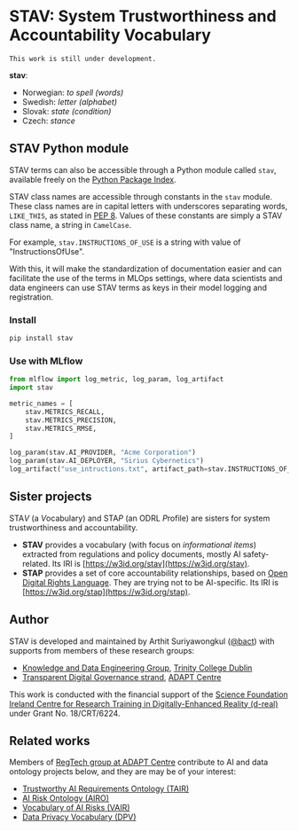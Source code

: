 # STAV: System Trustworthiness and Accountability Vocabulary

`This work is still under development.`

**stav**:
- Norwegian: *to spell (words)*
- Swedish: *letter (alphabet)*
- Slovak: *state (condition)*
- Czech: *stance*


## STAV Python module

STAV terms can also be accessible through a Python module called `stav`, available freely on the [Python Package Index](https://pypi.org/project/stav/).

STAV class names are accessible through constants in the `stav` module. These class names are in capital letters with underscores separating words, `LIKE_THIS`, as stated in [PEP 8](https://peps.python.org/pep-0008/#constants).
Values of these constants are simply a STAV class name, a string in `CamelCase`.

For example, `stav.INSTRUCTIONS_OF_USE` is a string with value of "InstructionsOfUse".

With this, it will make the standardization of documentation easier and can facilitate the use of the terms in MLOps settings, where data scientists and data engineers can use STAV terms as keys in their model logging and registration.

### Install

```sh
pip install stav
```

### Use with MLflow

```python
from mlflow import log_metric, log_param, log_artifact
import stav

metric_names = [
    stav.METRICS_RECALL,
    stav.METRICS_PRECISION,
    stav.METRICS_RMSE,
]

log_param(stav.AI_PROVIDER, "Acme Corporation")
log_param(stav.AI_DEPLOYER, "Sirius Cybernetics")
log_artifact("use_intructions.txt", artifact_path=stav.INSTRUCTIONS_OF_USE)
```

## Sister projects

STA*V* (a *V*ocabulary) and STA*P* (an ODRL *P*rofile) are sisters for system trustworthiness and accountability.

- **STAV** provides a vocabulary (with focus on *informational items*) extracted from regulations and policy documents, mostly AI safety-related. Its IRI is [https://w3id.org/stav](https://w3id.org/stav).
- **STAP** provides a set of core accountability relationships, based on [Open Digital Rights Language](https://www.w3.org/TR/odrl-model/). They are trying not to be AI-specific. Its IRI is [https://w3id.org/stap](https://w3id.org/stap).


## Author
STAV is developed and maintained by Arthit Suriyawongkul ([@bact](https://github.com/bact/)) with supports from members of these research groups:

- [Knowledge and Data Engineering Group](https://www.tcd.ie/scss/research/research-groups/kdeg/), [Trinity College Dublin](https://www.tcd.ie/scss/)
- [Transparent Digital Governance strand](https://www.adaptcentre.ie/case-studies/transparent-digital-governance/), [ADAPT Centre](https://www.adaptcentre.ie/)

This work is conducted with the financial support of the [Science Foundation Ireland Centre for Research Training in Digitally-Enhanced Reality (d-real)](https://d-real.ie/) under Grant No. 18/CRT/6224.


## Related works

Members of [RegTech group at ADAPT Centre](https://regtech.adaptcentre.ie/) contribute to AI and data ontology projects below, and they are may be of your interest:
- [Trustworthy AI Requirements Ontology (TAIR)](https://tair.adaptcentre.ie/)
- [AI Risk Ontology (AIRO)](https://w3id.org/airo)
- [Vocabulary of AI Risks (VAIR)](https://w3id.org/vair)
- [Data Privacy Vocabulary (DPV)](https://w3id.org/dpv)
